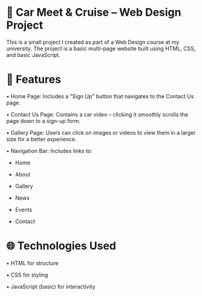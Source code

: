 # 🚗 Car Meet & Cruise – Web Design Project
This is a small project I created as part of a Web Design course at my university. The project is a basic multi-page website built using HTML, CSS, and basic JavaScript.

# 🔧 Features
• Home Page: Includes a "Sign Up" button that navigates to the Contact Us page.

• Contact Us Page: Contains a car video – clicking it smoothly scrolls the page down to a sign-up form.

• Gallery Page: Users can click on images or videos to view them in a larger size for a better experience.

• Navigation Bar: Includes links to:

  - Home

  - About

  - Gallery

  - News

  - Events

  - Contact

# 🌐 Technologies Used
• HTML for structure

• CSS for styling

• JavaScript (basic) for interactivity


